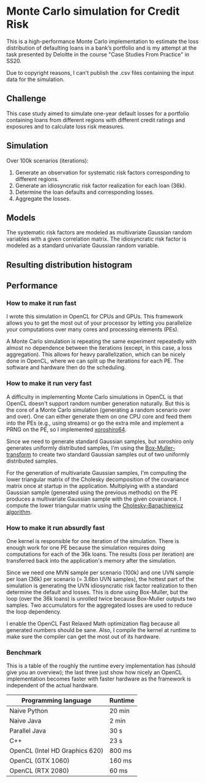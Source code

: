 # Monte Carlo simulation for Credit Risk
This is a high-performance Monte Carlo implementation to estimate the loss distribution of defaulting loans in a bank’s portfolio and is my attempt at the task presented by Deloitte in the course "Case Studies From Practice" in SS20.

Due to copyright reasons, I can't publish the .csv files containing the input data for the simulation.
## Challenge
This case study aimed to simulate one-year default losses for a portfolio containing loans from different regions with different credit ratings and exposures and to calculate loss risk measures.
## Simulation
Over 100k scenarios (iterations):
1. Generate an observation for systematic risk factors corresponding to different regions.
2. Generate an idiosyncratic risk factor realization for each loan (36k).
3. Determine the loan defaults and corresponding losses.
4. Aggregate the losses.
## Models
The systematic risk factors are modeled as multivariate Gaussian random variables with a given correlation matrix.
The idiosyncratic risk factor is modeled as a standard univariate Gaussian random variable.
## Resulting distribution histogram

## Performance
### How to make it run fast
I wrote this simulation in OpenCL for CPUs and GPUs. This framework allows you to get the most out of your processor by letting you parallelize your computations  over many cores and processing elements (PEs).

A Monte Carlo simulation is repeating the same experiment repeatedly with almost no dependence between the iterations (except, in this case, a loss aggregation). This allows for heavy parallelization, which can be nicely done in OpenCL, where we can split up the iterations for each PE. The software and hardware then do the scheduling.
### How to make it run very fast
A difficulty in implementing Monte Carlo simulations in OpenCL is that OpenCL doesn't support random number generation naturally. But this is the core of a Monte Carlo simulation (generating a random scenario over and over). One can either generate them on one CPU core and feed them into the PEs (e.g., using streams) or go the extra mile and implement a PRNG on the PE, so I implemented [xoroshiro64](https://prng.di.unimi.it/).

Since we need to generate standard Gaussian samples, but xoroshiro only generates uniformly distributed samples, I'm using the [Box-Muller-transform](https://en.wikipedia.org/wiki/Box%E2%80%93Muller_transform) to create two standard Gaussian samples out of two uniformly distributed samples.

For the generation of multivariate Gaussian samples, I'm computing the lower triangular matrix of the Cholesky decomposition of the covariance matrix once at startup in the application. Multiplying with a standard Gaussian sample (generated using the previous methods) on the PE produces a multivariate Gaussian sample with the given covariance. I compute the lower triangular matrix using the [Cholesky-Banachiewicz algorithm](https://en.wikipedia.org/wiki/Cholesky_decomposition#The_Cholesky%E2%80%93Banachiewicz_and_Cholesky%E2%80%93Crout_algorithms).
### How to make it run absurdly fast
One kernel is responsible for one iteration of the simulation. There is enough work for one PE because the simulation requires doing computations for each of the 36k loans. The results (loss per iteration) are transferred back into the application's memory after the simulation.

Since we need one MVN sample per scenario (100k) and one UVN sample per loan (36k) per scenario (= 3.6bn UVN samples), the hottest part of the simulation is generating the UVN idiosyncratic risk factor realization to then determine the default and losses. This is done using Box-Muller, but the loop (over the 36k loans) is unrolled twice because Box-Muller outputs two samples. Two accumulators for the aggregated losses are used to reduce the loop dependency.

I enable the OpenCL Fast Relaxed Math optimization flag because all generated numbers should be sane. Also, I compile the kernel at runtime to make sure the compiler can get the most out of its hardware.
### Benchmark
This is a table of the roughly the runtime every implementation has (should give you an overview); the last three just show how nicely an OpenCL implementation becomes faster with faster hardware as the framework is independent of the actual hardware.


|Programming language|Runtime|
|--------------------|-------|
|Naive Python|20 min|
|Naive Java|2 min|
|Parallel Java|30 s|
|C++|23 s|
|OpenCL (Intel HD Graphics 620)|800 ms|
|OpenCL (GTX 1060)|160 ms|
|OpenCL (RTX 2080)|60 ms|



